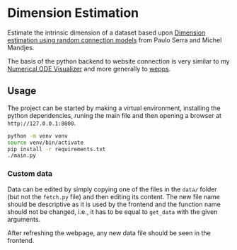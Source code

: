 # Dimension Estimation

Estimate the intrinsic dimension of a dataset based upon [Dimension estimation using random connection models](https://dl.acm.org/doi/10.5555/3122009.3208019) from Paulo Serra and Michel Mandjes.

The basis of the python backend to website connection is very similar to my [Numerical ODE Visualizer](https://github.com/MichelKrispin/NumericalODEVisualizer) and more generally to [wepps](https://github.com/Parallel-in-Time/wepps).


## Usage

The project can be started by making a virtual environment, installing the python dependencies, runing the main file and then opening a browser at `http://127.0.0.1:8000`.
```sh
python -m venv venv
source venv/bin/activate
pip install -r requirements.txt
./main.py
```

### Custom data

Data can be edited by simply copying one of the files in the `data/` folder (but not the `fetch.py` file) and then editing its content.
The new file name should be descriptive as it is used by the frontend and the function name should not be changed, i.e., it has to be equal to `get_data` with the given arguments.

After refreshing the webpage, any new data file should be seen in the frontend.
